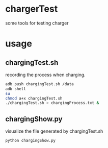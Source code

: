 # chargerTest
some tools for testing charger

# usage

## chargingTest.sh

recording the process when charging.

```bash
adb push chargingTest.sh /data
adb shell
su
chmod a+x chargingTest.sh
./chargingTest.sh > chargingProcess.txt &
```

## chargingShow.py

visualize the file generated by chargingTest.sh

```python
python chargingShow.py
```
